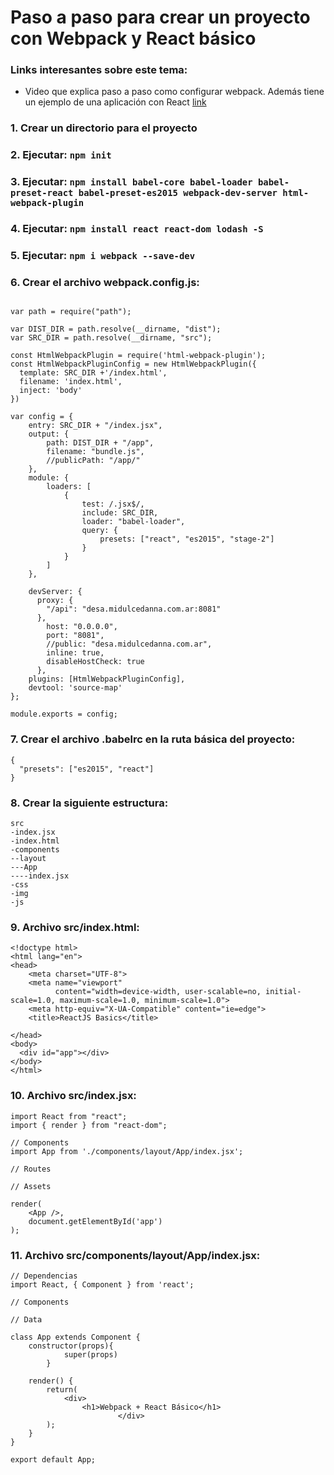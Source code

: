 # Paso a paso para crear un proyecto con Webpack y React básico
### Links interesantes sobre este tema:
- Video que explica paso a paso como configurar webpack. Además tiene un ejemplo de una aplicación con React [link](https://www.youtube.com/watch?v=wv7hXgNC2AQ)
### 1. Crear un directorio para el proyecto
### 2. Ejecutar: ````npm init````
### 3. Ejecutar: ````npm install babel-core babel-loader babel-preset-react babel-preset-es2015 webpack-dev-server html-webpack-plugin````
### 4. Ejecutar: ````npm install react react-dom lodash -S````
### 5. Ejecutar: ````npm i webpack --save-dev````
### 6. Crear el archivo webpack.config.js:
````

var path = require("path");

var DIST_DIR = path.resolve(__dirname, "dist");
var SRC_DIR = path.resolve(__dirname, "src");

const HtmlWebpackPlugin = require('html-webpack-plugin');
const HtmlWebpackPluginConfig = new HtmlWebpackPlugin({
  template: SRC_DIR +'/index.html',
  filename: 'index.html',
  inject: 'body'
})

var config = {
    entry: SRC_DIR + "/index.jsx",
    output: {
        path: DIST_DIR + "/app",
        filename: "bundle.js",
        //publicPath: "/app/"
    },
    module: {
        loaders: [
            {
                test: /.jsx$/,
                include: SRC_DIR,
                loader: "babel-loader",
                query: {
                    presets: ["react", "es2015", "stage-2"]
                }
            }
        ]
    },

	devServer: {
      proxy: {
        "/api": "desa.midulcedanna.com.ar:8081"
      },
	    host: "0.0.0.0",
	    port: "8081",
	    //public: "desa.midulcedanna.com.ar",
	    inline: true,
      	disableHostCheck: true
	  },
    plugins: [HtmlWebpackPluginConfig],
    devtool: 'source-map'
};

module.exports = config;
````
### 7. Crear el archivo .babelrc en la ruta básica del proyecto:
````
{
  "presets": ["es2015", "react"]
}
````
### 8. Crear la siguiente estructura:
```
src
-index.jsx
-index.html
-components
--layout
---App
----index.jsx
-css
-img
-js
```
### 9. Archivo src/index.html:
```
<!doctype html>
<html lang="en">
<head>
    <meta charset="UTF-8">
    <meta name="viewport"
          content="width=device-width, user-scalable=no, initial-scale=1.0, maximum-scale=1.0, minimum-scale=1.0">
    <meta http-equiv="X-UA-Compatible" content="ie=edge">
    <title>ReactJS Basics</title>

</head>
<body>
  <div id="app"></div>
</body>
</html>
```
### 10. Archivo src/index.jsx:
```
import React from "react";
import { render } from "react-dom";

// Components
import App from './components/layout/App/index.jsx';

// Routes

// Assets

render(
	<App />,
	document.getElementById('app')
);
```
### 11. Archivo src/components/layout/App/index.jsx:
```
// Dependencias
import React, { Component } from 'react';

// Components

// Data

class App extends Component {
	constructor(props){
			super(props)
		}

	render() {
    	return(
            <div>
              	<h1>Webpack + React Básico</h1>
						</div>
        );
    }
}

export default App;
```
